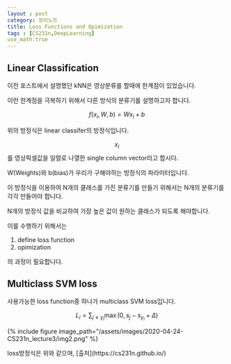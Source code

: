 ```yaml
---
layout : post
category: 정리노트
title: Loss Functions and Opimization
tags : [CS231n,DeepLearning]
use_math:true
---
```


## Linear Classification

이전 포스트에서 설명했던 kNN은 영상분류를 할때에 한계점이 있었습니다.

이런 한계점을 극복하기 위해서 다른 방식의 분류기를 설명하고자 합니다.

$$f(x_i, W, b) =  W x_i + b$$

위의 방정식은 linear classifer의 방정식입니다.

$$x_i$$를 영상픽셀값을 일렬로 나열한 single column vector라고 합시다.

W(Weights)와 b(bias)가 우리가 구해야하는 방정식의 파라미터입니다.

이 방정식을 이용하여 N개의 클래스를 가진 분류기를 만들기 위해서는 N개의 분류기를 각각 만들어야 합니다.

N개의 방정식 값을 비교하여 가장 높은 값이 원하는 클래스가 되도록 해야합니다.

이를 수행하기 위해서는

1. define loss function 
2. opimization

의 과정이 필요합니다.

## Multiclass SVM loss

사용가능한 loss function중 하나가 multiclass SVM loss입니다. 

$$ L_i = \sum_{j\neq y_i} \max(0, s_j - s_{y_i} + \Delta) $$

{%
include figure 
image_path="/assets/images/2020-04-24-CS231n_lecture3/img2.png"
%}
</figure>
loss방정식은 위와 같으며,
[출처](https://cs231n.github.io/)